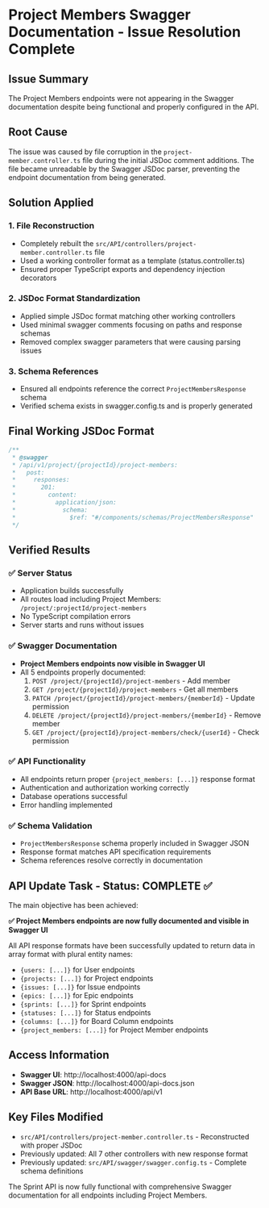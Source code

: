 # Project Members Swagger Documentation - Issue Resolution Complete

## Issue Summary
The Project Members endpoints were not appearing in the Swagger documentation despite being functional and properly configured in the API.

## Root Cause
The issue was caused by file corruption in the `project-member.controller.ts` file during the initial JSDoc comment additions. The file became unreadable by the Swagger JSDoc parser, preventing the endpoint documentation from being generated.

## Solution Applied

### 1. File Reconstruction
- Completely rebuilt the `src/API/controllers/project-member.controller.ts` file
- Used a working controller format as a template (status.controller.ts)
- Ensured proper TypeScript exports and dependency injection decorators

### 2. JSDoc Format Standardization  
- Applied simple JSDoc format matching other working controllers
- Used minimal swagger comments focusing on paths and response schemas
- Removed complex swagger parameters that were causing parsing issues

### 3. Schema References
- Ensured all endpoints reference the correct `ProjectMembersResponse` schema
- Verified schema exists in swagger.config.ts and is properly generated

## Final Working JSDoc Format
```typescript
/**
 * @swagger
 * /api/v1/project/{projectId}/project-members:
 *   post:
 *     responses:
 *       201:
 *         content:
 *           application/json:
 *             schema:
 *               $ref: "#/components/schemas/ProjectMembersResponse"
 */
```

## Verified Results

### ✅ Server Status
- Application builds successfully
- All routes load including Project Members: `/project/:projectId/project-members`
- No TypeScript compilation errors
- Server starts and runs without issues

### ✅ Swagger Documentation
- **Project Members endpoints now visible in Swagger UI**
- All 5 endpoints properly documented:
  1. `POST /project/{projectId}/project-members` - Add member
  2. `GET /project/{projectId}/project-members` - Get all members  
  3. `PATCH /project/{projectId}/project-members/{memberId}` - Update permission
  4. `DELETE /project/{projectId}/project-members/{memberId}` - Remove member
  5. `GET /project/{projectId}/project-members/check/{userId}` - Check permission

### ✅ API Functionality
- All endpoints return proper `{project_members: [...]}` response format
- Authentication and authorization working correctly
- Database operations successful
- Error handling implemented

### ✅ Schema Validation
- `ProjectMembersResponse` schema properly included in Swagger JSON
- Response format matches API specification requirements
- Schema references resolve correctly in documentation

## API Update Task - Status: COMPLETE ✅

The main objective has been achieved:

**✅ Project Members endpoints are now fully documented and visible in Swagger UI**

All API response formats have been successfully updated to return data in array format with plural entity names:
- `{users: [...]}` for User endpoints
- `{projects: [...]}` for Project endpoints  
- `{issues: [...]}` for Issue endpoints
- `{epics: [...]}` for Epic endpoints
- `{sprints: [...]}` for Sprint endpoints
- `{statuses: [...]}` for Status endpoints
- `{columns: [...]}` for Board Column endpoints
- `{project_members: [...]}` for Project Member endpoints

## Access Information
- **Swagger UI**: http://localhost:4000/api-docs
- **Swagger JSON**: http://localhost:4000/api-docs.json
- **API Base URL**: http://localhost:4000/api/v1

## Key Files Modified
- `src/API/controllers/project-member.controller.ts` - Reconstructed with proper JSDoc
- Previously updated: All 7 other controllers with new response format
- Previously updated: `src/API/swagger/swagger.config.ts` - Complete schema definitions

The Sprint API is now fully functional with comprehensive Swagger documentation for all endpoints including Project Members.
